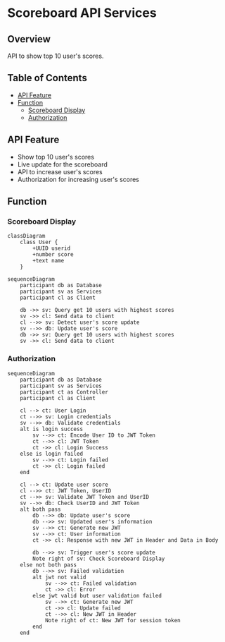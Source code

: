 # Scoreboard API Services

## Overview

API to show top 10 user's scores.

## Table of Contents

- [API Feature](#api-feature)
- [Function](#function)
  - [Scoreboard Display](#scoreboard-display)
  - [Authorization](#authorization)

## API Feature

- Show top 10 user's scores
- Live update for the scoreboard
- API to increase user's scores
- Authorization for increasing user's scores

## Function

### Scoreboard Display

```mermaid
classDiagram
    class User {
        +UUID userid
        +number score
        +text name
    }
```

```mermaid
sequenceDiagram
    participant db as Database
    participant sv as Services
    participant cl as Client

    db ->> sv: Query get 10 users with highest scores
    sv ->> cl: Send data to client
    cl -->> sv: Detect user's score update
    sv -->> db: Update user's score
    db ->> sv: Query get 10 users with highest scores
    sv ->> cl: Send data to client
```

### Authorization

```mermaid
sequenceDiagram
    participant db as Database
    participant sv as Services
    participant ct as Controller
    participant cl as Client

    cl --> ct: User Login
    ct -->> sv: Login credentials
    sv -->> db: Validate credentials
    alt is login success
        sv -->> ct: Encode User ID to JWT Token
        ct -->> cl: JWT Token
        ct ->> cl: Login Success
    else is login failed
        sv -->> ct: Login failed
        ct ->> cl: Login failed
    end

    cl --> ct: Update user score
    cl -->> ct: JWT Token, UserID
    ct -->> sv: Validate JWT Token and UserID
    sv -->> db: Check UserID and JWT Token
    alt both pass
        db -->> db: Update user's score
        db -->> sv: Updated user's information
        sv -->> ct: Generate new JWT
        sv -->> ct: User information
        ct ->> cl: Response with new JWT in Header and Data in Body

        db -->> sv: Trigger user's score update
        Note right of sv: Check Scoreboard Display
    else not both pass
        db -->> sv: Failed validation
        alt jwt not valid
            sv -->> ct: Failed validation
            ct ->> cl: Error
        else jwt valid but user validation failed
            sv -->> ct: Generate new JWT
            ct ->> cl: Update failed
            ct -->> cl: New JWT in Header
            Note right of ct: New JWT for session token
        end
    end
```
